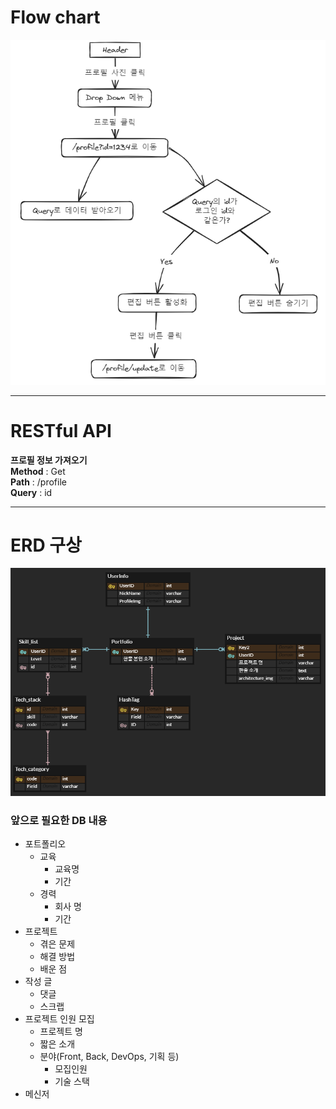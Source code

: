 
# Flow chart
<img src="/assets/Pasted image 20231205133123.png">

-----

# RESTful API

**프로필 정보 가져오기**   
**Method** : Get   
**Path** : /profile   
**Query** : id   

-----

# ERD 구상

<img src="/assets/Pasted image 20231204232521.png">

### **앞으로 필요한 DB 내용**   
- 포트폴리오
	- 교육
		- 교육명
		- 기간
	- 경력
		- 회사 명
		- 기간
- 프로젝트
	- 겪은 문제
	- 해결 방법
	- 배운 점
- 작성 글
	- 댓글
	- 스크랩
- 프로젝트 인원 모집
	- 프로젝트 명
	- 짧은 소개
	- 분야(Front, Back, DevOps, 기획 등)
		- 모집인원
		- 기술 스택
- 메신저